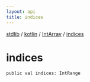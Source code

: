 ```yaml
---
layout: api
title: indices
---
```

[stdlib](../../index.html) / [kotlin](../index.html) / [IntArray](index.html) / [indices](indices.html)

# indices

```
public val indices: IntRange
```
